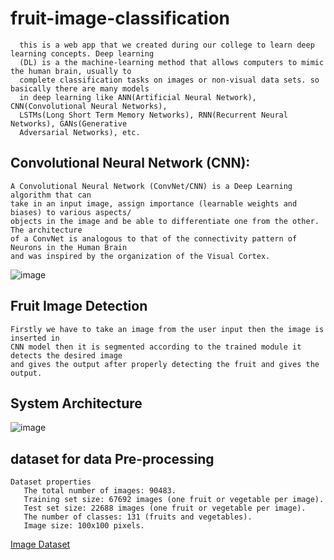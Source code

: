 # fruit-image-classification
      this is a web app that we created during our college to learn deep learning concepts. Deep learning 
      (DL) is a the machine-learning method that allows computers to mimic the human brain, usually to 
      complete classification tasks on images or non-visual data sets. so basically there are many models 
      in deep learning like ANN(Artificial Neural Network), CNN(Convolutional Neural Networks), 
      LSTMs(Long Short Term Memory Networks), RNN(Recurrent Neural Networks), GANs(Generative 
      Adversarial Networks), etc.
## Convolutional Neural Network (CNN):
    A Convolutional Neural Network (ConvNet/CNN) is a Deep Learning algorithm that can
    take in an input image, assign importance (learnable weights and biases) to various aspects/
    objects in the image and be able to differentiate one from the other. The architecture
    of a ConvNet is analogous to that of the connectivity pattern of Neurons in the Human Brain
    and was inspired by the organization of the Visual Cortex.
  ![image](https://github.com/nachiket5/fruit-image-classification/assets/46212104/5c461293-a896-4438-9928-2b23528b3950)

  ## Fruit Image Detection
    Firstly we have to take an image from the user input then the image is inserted in
    CNN model then it is segmented according to the trained module it detects the desired image
    and gives the output after properly detecting the fruit and gives the output.
 ## System Architecture 
   ![image](https://github.com/nachiket5/fruit-image-classification/assets/46212104/3169465f-8c85-4bfa-b022-71be81872cec)

## dataset for data Pre-processing
    Dataset properties
       The total number of images: 90483.
       Training set size: 67692 images (one fruit or vegetable per image).
       Test set size: 22688 images (one fruit or vegetable per image).
       The number of classes: 131 (fruits and vegetables).
       Image size: 100x100 pixels.
[Image Dataset](https://www.kaggle.com/datasets/moltean/fruits)
